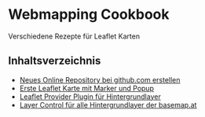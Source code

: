 # Webmapping Cookbook

Verschiedene Rezepte für Leaflet Karten

## Inhaltsverzeichnis

- [Neues Online Repository bei github.com erstellen](https://openwebcc.github.io/cookbook/new_online_repo)
- [Erste Leaflet Karte mit Marker und Popup](https://openwebcc.github.io/cookbook/first_leaflet_map)
- [Leaflet Provider Plugin für Hintergrundlayer](https://openwebcc.github.io/cookbook/plugin_leaflet_provider)
- [Layer Control für alle Hintergrundlayer der basemap.at](https://openwebcc.github.io/cookbook/control_layers_baselayers)
